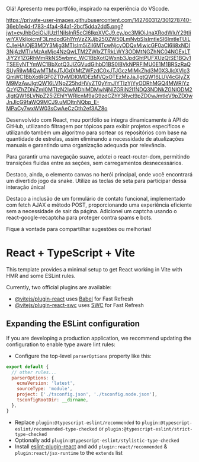 

Olá! Apresento meu portfólio, inspirado na experiência do VScode.

https://private-user-images.githubusercontent.com/142760312/301278740-36eb1e4d-f783-4fa4-84a1-2bcf5dda2dd5.png?jwt=eyJhbGciOiJIUzI1NiIsInR5cCI6IkpXVCJ9.eyJpc3MiOiJnaXRodWIuY29tIiwiYXVkIjoicmF3LmdpdGh1YnVzZXJjb250ZW50LmNvbSIsImtleSI6ImtleTUiLCJleHAiOjE3MDY3Mjg3MTIsIm5iZiI6MTcwNjcyODQxMiwicGF0aCI6Ii8xNDI3NjAzMTIvMzAxMjc4NzQwLTM2ZWIxZTRkLWY3ODMtNGZhNC04NGExLTJiY2Y1ZGRhMmRkNS5wbmc_WC1BbXotQWxnb3JpdGhtPUFXUzQtSE1BQy1TSEEyNTYmWC1BbXotQ3JlZGVudGlhbD1BS0lBVkNPRFlMU0E1M1BRSzRaQSUyRjIwMjQwMTMxJTJGdXMtZWFzdC0xJTJGczMlMkZhd3M0X3JlcXVlc3QmWC1BbXotRGF0ZT0yMDI0MDEzMVQxOTEzMzJaJlgtQW16LUV4cGlyZXM9MzAwJlgtQW16LVNpZ25hdHVyZT0yYmJlYTIzYjYyODRhMGQ4MWRlYzQzYjZhZDhiZmI0MTIzN2IwMDhlMDMwNjNlZGRiN2I1NDQ3NDNkZGNlODM2JlgtQW16LVNpZ25lZEhlYWRlcnM9aG9zdCZhY3Rvcl9pZD0wJmtleV9pZD0wJnJlcG9faWQ9MCJ9.uMDItnNQbp_E-MPaCy7wxWW03sCwAeCzOth2ef3AZ8o

Desenvolvido com React, meu portfólio se integra dinamicamente à API do GitHub, utilizando filtragem por tópicos para exibir projetos específicos e utilizando também um algoritmo para sortear os repositórios com base na quantidade de estrelas, assim eliminando a necessidade de atualizações manuais e garantindo uma organização adequada por relevância.

Para garantir uma navegação suave, adotei o react-router-dom, permitindo transições fluidas entre as seções, sem carregamentos desnecessários.

Destaco, ainda, o elemento canvas no herói principal, onde você encontrará um divertido jogo da snake. Utilize as teclas de seta para participar dessa interação única!

Destaco a inclusão de um formulário de contato funcional, implementado com fetch AJAX e método POST, proporcionando uma experiência eficiente sem a necessidade de sair da página. Adicionei um captcha usando o react-google-recaptcha para proteger contra spams e bots.

Fique à vontade para compartilhar sugestões ou melhorias!





# React + TypeScript + Vite

This template provides a minimal setup to get React working in Vite with HMR and some ESLint rules.

Currently, two official plugins are available:

- [@vitejs/plugin-react](https://github.com/vitejs/vite-plugin-react/blob/main/packages/plugin-react/README.md) uses [Babel](https://babeljs.io/) for Fast Refresh
- [@vitejs/plugin-react-swc](https://github.com/vitejs/vite-plugin-react-swc) uses [SWC](https://swc.rs/) for Fast Refresh

## Expanding the ESLint configuration

If you are developing a production application, we recommend updating the configuration to enable type aware lint rules:

- Configure the top-level `parserOptions` property like this:

```js
export default {
  // other rules...
  parserOptions: {
    ecmaVersion: 'latest',
    sourceType: 'module',
    project: ['./tsconfig.json', './tsconfig.node.json'],
    tsconfigRootDir: __dirname,
  },
}
```

- Replace `plugin:@typescript-eslint/recommended` to `plugin:@typescript-eslint/recommended-type-checked` or `plugin:@typescript-eslint/strict-type-checked`
- Optionally add `plugin:@typescript-eslint/stylistic-type-checked`
- Install [eslint-plugin-react](https://github.com/jsx-eslint/eslint-plugin-react) and add `plugin:react/recommended` & `plugin:react/jsx-runtime` to the `extends` list
